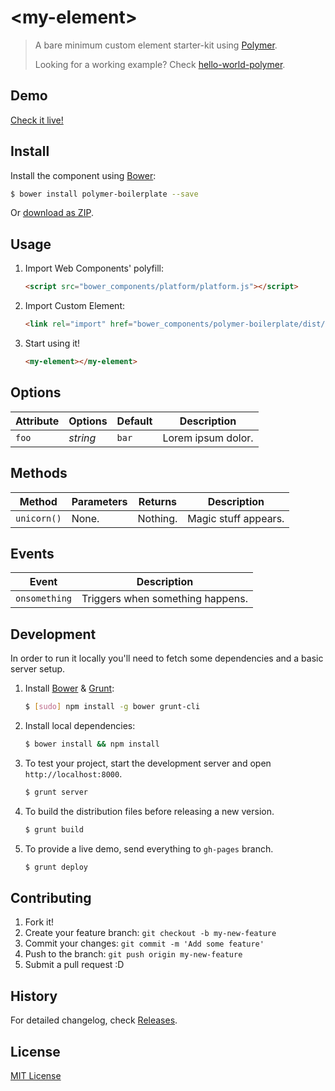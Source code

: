 # &lt;my-element&gt;

> A bare minimum custom element starter-kit using [Polymer](http://www.polymer-project.org/).
>
> Looking for a working example? Check [hello-world-polymer](https://github.com/webcomponents/hello-world-polymer).

## Demo

[Check it live!](http://webcomponents.github.io/polymer-boilerplate)

## Install

Install the component using [Bower](http://bower.io/):

```sh
$ bower install polymer-boilerplate --save
```

Or [download as ZIP](https://github.com/webcomponents/polymer-boilerplate/archive/master.zip).

## Usage

1. Import Web Components' polyfill:

    ```html
    <script src="bower_components/platform/platform.js"></script>
    ```

2. Import Custom Element:

    ```html
    <link rel="import" href="bower_components/polymer-boilerplate/dist/my-element.html">
    ```

3. Start using it!

    ```html
    <my-element></my-element>
    ```

## Options

Attribute     | Options     | Default      | Description
---           | ---         | ---          | ---
`foo`         | *string*    | `bar`        | Lorem ipsum dolor.

## Methods

Method        | Parameters   | Returns     | Description
---           | ---          | ---         | ---
`unicorn()`   | None.        | Nothing.    | Magic stuff appears.

## Events

Event         | Description
---           | ---
`onsomething` | Triggers when something happens.

## Development

In order to run it locally you'll need to fetch some dependencies and a basic server setup.

1. Install [Bower](http://bower.io/) & [Grunt](http://gruntjs.com/):

    ```sh
    $ [sudo] npm install -g bower grunt-cli
    ```

2. Install local dependencies:

    ```sh
    $ bower install && npm install
    ```

3. To test your project, start the development server and open `http://localhost:8000`.

    ```sh
    $ grunt server
    ```

4. To build the distribution files before releasing a new version.

    ```sh
    $ grunt build
    ```

5. To provide a live demo, send everything to `gh-pages` branch.

    ```sh
    $ grunt deploy
    ```

## Contributing

1. Fork it!
2. Create your feature branch: `git checkout -b my-new-feature`
3. Commit your changes: `git commit -m 'Add some feature'`
4. Push to the branch: `git push origin my-new-feature`
5. Submit a pull request :D

## History

For detailed changelog, check [Releases](https://github.com/webcomponents/polymer-boilerplate/releases).

## License

[MIT License](http://opensource.org/licenses/MIT)
